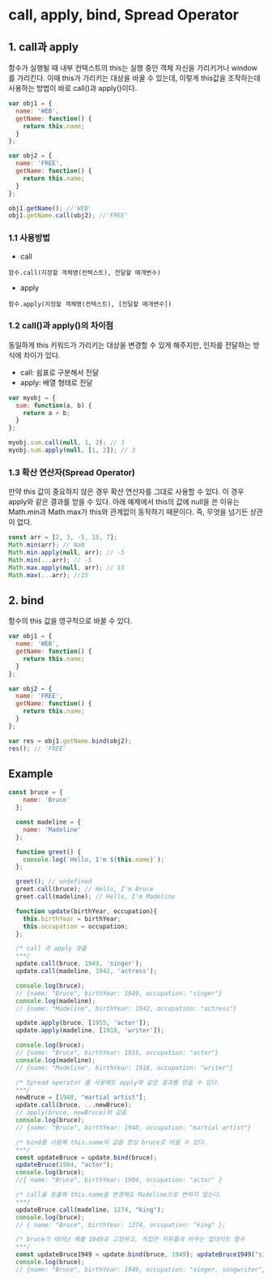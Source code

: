 # call, apply, bind, Spread Operator

## 1. call과 apply

함수가 실행될 때 내부 컨텍스트의 this는 실행 중인 객체 자신을 가리키거나 window를 가리킨다. 이때 this가 가리키는 대상을 바꿀 수 있는데, 이렇게 this값을 조작하는데 사용하는 방법이 바로 call\(\)과 apply\(\)이다.

```javascript
var obj1 = {
  name: 'WEB',
  getName: function() {
    return this.name;
  }
};

var obj2 = {
  name: 'FREE',
  getName: function() {
    return this.name;
  }
};

obj1.getName(); //'WEB'
obj1.getName.call(obj2); //'FREE'
```

### 1.1 사용방법

* call

```text
함수.call(지정할 객체명(컨텍스트), 전달할 매개변수)
```

* apply

```text
함수.apply(지정할 객체명(컨텍스트), [전달할 매개변수])
```

### 1.2 call\(\)과 apply\(\)의 차이점

동일하게 this 키워드가 가리키는 대상을 변경할 수 있게 해주지만, 인자를 전달하는 방식에 차이가 있다.

* call: 쉼표로 구분해서 전달
* apply: 배열 형태로 전달

```javascript
var myobj = {
  sum: function(a, b) {
    return a + b;
  }
};

myobj.sum.call(null, 1, 2); // 3
myobj.sum.apply(null, [1, 2]); // 3
```

### 1.3 확산 연산자\(Spread Operator\)

만약 this 값이 중요하지 않은 경우 확산 연산자를 그대로 사용할 수 있다. 이 경우 apply와 같은 결과를 얻을 수 있다. 아래 예제에서 this의 값에 null을 쓴 이유는 Math.min과 Math.max가 this와 관계없이 동작하기 때문이다. 즉, 무엇을 넘기든 상관이 없다.

```javascript
const arr = [2, 3, -5, 15, 7];
Math.min(arr); // NaN
Math.min.apply(null, arr); // -5
Math.min(...arr); // -5
Math.max.apply(null, arr); // 15
Math.max(...arr); //15
```

## 2. bind

함수의 this 값을 영구적으로 바꿀 수 있다.

```javascript
var obj1 = {
  name: 'WEB',
  getName: function() {
    return this.name;
  }
};

var obj2 = {
  name: 'FREE',
  getName: function() {
    return this.name;
  }
};

var res = obj1.getName.bind(obj2);
res(); // 'FREE'
```

## Example

```javascript
const bruce = {
    name: 'Bruce'
  };

  const madeline = {
    name: 'Madeline'
  };

  function greet() {
    console.log(`Hello, I'm ${this.name}`);
  };

  greet(); // undefined
  greet.call(bruce); // Hello, I'm Bruce
  greet.call(madeline); // Hello, I'm Madeline

  function update(birthYear, occupation){
    this.birthYear = birthYear;
    this.occupation = occupation;
  };

  /* call 과 apply 호출
  ***/ 
  update.call(bruce, 1949, 'singer');
  update.call(madeline, 1942, 'actress');

  console.log(bruce); 
  // {name: "Bruce", birthYear: 1949, occupation: "singer"}
  console.log(madeline); 
  // {name: "Madeline", birthYear: 1942, occupation: "actress"}

  update.apply(bruce, [1955, 'actor']);
  update.apply(madeline, [1918, 'writer']);

  console.log(bruce); 
  // {name: "Bruce", birthYear: 1955, occupation: "actor"}
  console.log(madeline); 
  // {name: "Madeline", birthYear: 1918, occupation: "writer"}

  /* Spread operator 를 사용해도 apply와 같은 결과를 얻을 수 있다.
  ***/ 
  newBruce = [1940, "martial artist"];
  update.call(bruce, ...newBruce); 
  // apply(bruce, newBruce)와 같음
  console.log(bruce); 
  // {name: "Bruce", birthYear: 1940, occupation: "martial artist"}

  /* bind를 사용해 this.name의 값을 항상 bruce로 바꿀 수 있다.
  ***/ 
  const updateBruce = update.bind(bruce);
  updateBruce(1904, "actor");
  console.log(bruce); 
  //{ name: "Bruce", birthYear: 1904, occupation: "actor" }

  /* call을 호출해 this.name을 변경해도 Madeline으로 변하지 않는다.
  ***/ 
  updateBruce.call(madeline, 1274, "king");
  console.log(bruce); 
  // { name: "Bruce", birthYear: 1274, occupation: "king" };

  /* bruce가 태어난 해를 1949로 고정하고, 직업은 자유롭게 바꾸는 업데이트 함수
  ***/ 
  const updateBruce1949 = update.bind(bruce, 1949); updateBruce1949("singer, songwriter");
  console.log(bruce); 
  // {name: "Bruce", birthYear: 1949, occupation: "singer, songwriter"}
```

